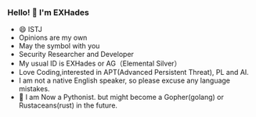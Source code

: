 ### Hello! 👋  I'm EXHades 

<!--
**EXHades/EXHades** is a ✨ _special_ ✨ repository because its `README.md` (this file) appears on your GitHub profile.

Here are some ideas to get you started:

- 🔭 I’m currently working on ...
- 🌱 I’m currently learning ...
- 👯 I’m looking to collaborate on ...
- 😄 I’m looking for help with ...
- 💬 Ask me about ...
- 📫 How to reach me: ...
- 🤔 Pronouns: ...
- ⚡ Fun fact: ...
-->

- 😄 ISTJ
- Opinions are my own
- May the symbol with you
- Security Researcher and Developer
- My usual ID is EXHades or AG（Elemental Silver）
- Love Coding,interested in APT(Advanced Persistent Threat), PL and AI.
- I am not a native English speaker, so please excuse any language mistakes.
- 🤔 I am Now a Pythonist. but might become a Gopher(golang) or Rustaceans(rust) in the future.
